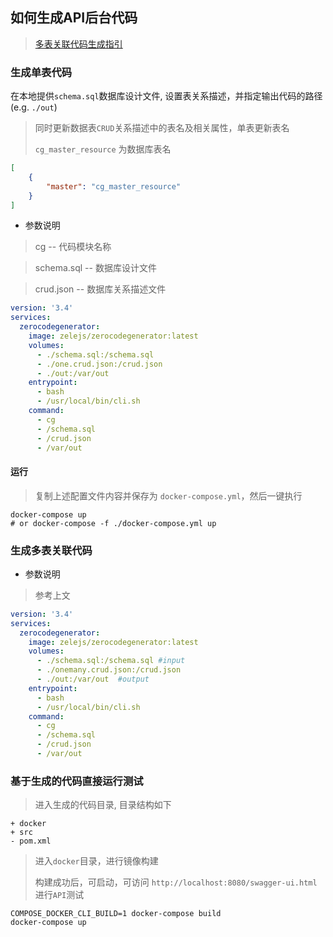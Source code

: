 ## 如何生成API后台代码
> [多表关联代码生成指引](https://github.com/zelejs/cg-api-cli/blob/master/crud.json-guide.md)
> 

### 生成单表代码
在本地提供`schema.sql`数据库设计文件, 设置表关系描述，并指定输出代码的路径 (e.g. `./out`)
> 同时更新数据表`CRUD`关系描述中的表名及相关属性，单表更新表名
>
> `cg_master_resource` 为数据库表名
```json
[
    {
        "master": "cg_master_resource"
    }
]

```


- 参数说明
> cg  -- 代码模块名称

> schema.sql -- 数据库设计文件

> crud.json  -- 数据库关系描述文件


```yaml
version: '3.4'
services:
  zerocodegenerator:
    image: zelejs/zerocodegenerator:latest
    volumes:
      - ./schema.sql:/schema.sql
      - ./one.crud.json:/crud.json
      - ./out:/var/out
    entrypoint:
      - bash
      - /usr/local/bin/cli.sh
    command:
      - cg
      - /schema.sql
      - /crud.json
      - /var/out
```

#### 运行
> 复制上述配置文件内容并保存为 `docker-compose.yml`，然后一键执行
```shell
docker-compose up
# or docker-compose -f ./docker-compose.yml up
```


### 生成多表关联代码
- 参数说明
> 参考上文

```yaml
version: '3.4'
services:
  zerocodegenerator:
    image: zelejs/zerocodegenerator:latest
    volumes:
      - ./schema.sql:/schema.sql #input
      - ./onemany.crud.json:/crud.json
      - ./out:/var/out  #output
    entrypoint:
      - bash
      - /usr/local/bin/cli.sh
    command:
      - cg
      - /schema.sql
      - /crud.json
      - /var/out
```


### 基于生成的代码直接运行测试
> 进入生成的代码目录, 目录结构如下
```
+ docker
+ src
- pom.xml
```

> 进入`docker`目录，进行镜像构建
> 
> 构建成功后，可启动，可访问 `http://localhost:8080/swagger-ui.html`进行`API`测试 
```shell
COMPOSE_DOCKER_CLI_BUILD=1 docker-compose build
docker-compose up
```
